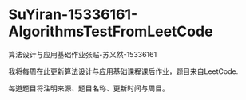 # SuYiran-15336161-AlgorithmsTestFromLeetCode
算法设计与应用基础作业张贴-苏义然-15336161    

我将每周在此更新算法设计与应用基础课程课后作业，题目来自LeetCode.      

每道题目将注明来源、题目名称、更新时间与周目。
